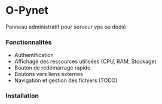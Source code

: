 # O-Pynet
Panneau administratif pour serveur vps ou dédié
### Fonctionnalités
- Authentification 
- Affichage des ressources utilisées (CPU, RAM, Stockage)
- Bouton de redémarrage rapide
- Boutons vers liens externes
- Navigation et gestion des fichiers (TODO)
### Installation
